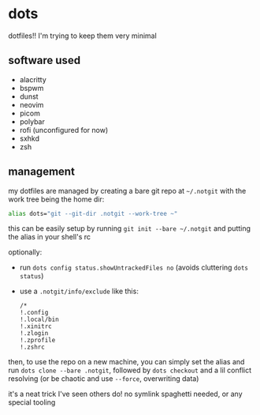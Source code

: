 # dots

dotfiles!! I'm trying to keep them very minimal

## software used

- alacritty
- bspwm
- dunst
- neovim
- picom
- polybar
- rofi (unconfigured for now)
- sxhkd
- zsh

## management

my dotfiles are managed by creating a bare git repo at `~/.notgit` with the work tree being the home dir:

```zsh
alias dots="git --git-dir .notgit --work-tree ~"
```

this can be easily setup by running `git init --bare ~/.notgit` and putting the alias in your shell's rc

optionally:

- run `dots config status.showUntrackedFiles no` (avoids cluttering `dots status`)
- use a `.notgit/info/exclude` like this:

  ```gitignore
  /*
  !.config
  !.local/bin
  !.xinitrc
  !.zlogin
  !.zprofile
  !.zshrc
  ```

then, to use the repo on a new machine, you can simply set the alias and run `dots clone --bare .notgit`, followed by `dots checkout` and a lil conflict resolving (or be chaotic and use `--force`, overwriting data)

it's a neat trick I've seen others do! no symlink spaghetti needed, or any special tooling
